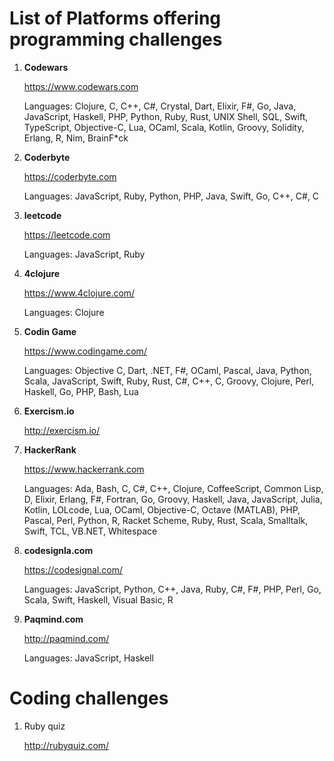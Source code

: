 # List of Platforms offering programming challenges

1. **Codewars**

   https://www.codewars.com

   Languages: Clojure, C, C++, C#, Crystal, Dart, Elixir, F#, Go, Java, JavaScript, Haskell, PHP, Python, Ruby, Rust, UNIX Shell, SQL, Swift, TypeScript, Objective-C, Lua, OCaml, Scala, Kotlin, Groovy, Solidity, Erlang, R, Nim, BrainF\*ck

2. **Coderbyte**

   https://coderbyte.com

   Languages: JavaScript, Ruby, Python, PHP, Java, Swift, Go, C++, C#, C

3. **leetcode**

   https://leetcode.com

   Languages: JavaScript, Ruby

4. **4clojure**

   https://www.4clojure.com/

   Languages: Clojure

5. **Codin Game**

   https://www.codingame.com/

   Languages: Objective C, Dart, .NET, F#, OCaml, Pascal, Java, Python, Scala, JavaScript, Swift, Ruby, Rust, C#, C++, C, Groovy, Clojure, Perl, Haskell, Go, PHP, Bash, Lua

6. **Exercism.io**

   http://exercism.io/

7. **HackerRank**

   https://www.hackerrank.com

   Languages: Ada, Bash, C, C#, C++, Clojure, CoffeeScript, Common Lisp, D, Elixir, Erlang, F#, Fortran, Go, Groovy, Haskell, Java, JavaScript, Julia, Kotlin, LOLcode, Lua, OCaml, Objective-C, Octave (MATLAB), PHP, Pascal, Perl, Python, R, Racket Scheme, Ruby, Rust, Scala, Smalltalk, Swift, TCL, VB.NET, Whitespace

8. **codesignla.com**

   https://codesignal.com/

   Languages: JavaScript, Python, C++, Java, Ruby, C#, F#, PHP, Perl, Go, Scala, Swift, Haskell, Visual Basic, R

9. **Paqmind.com**

   http://paqmind.com/
   
   Languages: JavaScript, Haskell

# Coding challenges

1. Ruby quiz

   http://rubyquiz.com/
